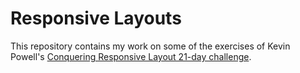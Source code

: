 # Responsive Layouts

This repository contains my work on some of the exercises of Kevin Powell's [Conquering Responsive Layout 21-day challenge](https://courses.kevinpowell.co/conquering-responsive-layouts).